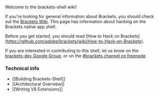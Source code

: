 Welcome to the brackets-shell wiki!

If you're looking for general information about Brackets, you should check out the [Brackets Wiki](https://github.com/adobe/brackets/wiki). This page has information about hacking on the Brackets native app shell.

Before you get started, you should read [How to Hack on Brackets] (https://github.com/adobe/brackets/wiki/How-to-Hack-on-Brackets). 

If you are interested in contributing to this shell, let us know on the [brackets-dev Google Group](http://groups.google.com/group/brackets-dev), or on the [#brackets channel on freenode](http://webchat.freenode.net/?channels=brackets).

### Technical info

* [[Building Brackets-Shell]]
* [[Architectural Overview]]
* [[Writing V8 Extensions]]


